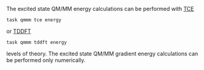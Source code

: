 The excited
state QM/MM energy calculations can be performed with
[TCE](TCE)

`task qmmm tce energy`

or [TDDFT](Excited-State-Calculations)

`task qmmm tddft energy`

levels of theory. The excited state QM/MM gradient energy calculations
can be performed only numerically.

